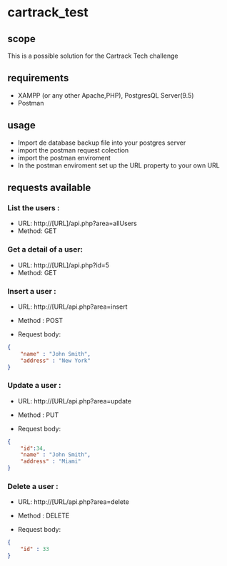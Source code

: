 # cartrack_test

## scope
This is a possible solution for the Cartrack Tech challenge

## requirements
- XAMPP (or any other Apache,PHP), PostgresQL Server(9.5) 
- Postman

## usage
- Import de database backup file into your postgres server
- import the postman request colection
- import the postman enviroment
- In the postman enviroment set up the URL property to your own URL

## requests available

### List the users :
  - URL: http://[URL]/api.php?area=allUsers
  - Method: GET

### Get a detail of a user:
  - URL: http://[URL]/api.php?id=5 
  - Method: GET

### Insert a user : 
  - URL: http://[URL/api.php?area=insert
  - Method : POST
  
  - Request body:

```json
{
    "name" : "John Smith",
    "address" : "New York"
}

```

### Update a user : 
  - URL: http://[URL/api.php?area=update
  - Method : PUT
  
  - Request body:

```json
{
    "id":34,
    "name" : "John Smith",
    "address" : "Miami"
}

```

### Delete a user : 
  - URL: http://[URL/api.php?area=delete
  - Method : DELETE
  
  - Request body:

```json
{
    "id" : 33
}

```

